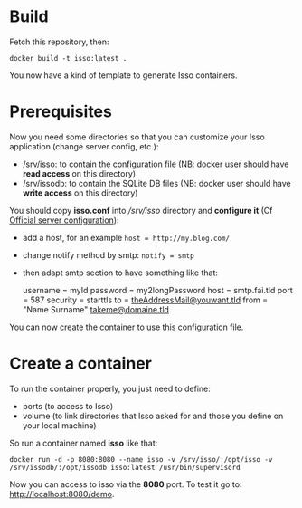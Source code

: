 # Build

Fetch this repository, then:

    docker build -t isso:latest .

You now have a kind of template to generate Isso containers.

# Prerequisites

Now you need some directories so that you can customize your Isso application (change server config, etc.): 

  * /srv/isso: to contain the configuration file (NB: docker user should have **read access** on this directory)
  * /srv/issodb: to contain the SQLite DB files (NB: docker user should have **write access** on this directory)

You should copy **isso.conf** into */srv/isso* directory and **configure it** (Cf [Official server configuration](http://posativ.org/isso/docs/configuration/server/)):

  * add a host, for an example ```host = http://my.blog.com/```
  * change notify method by smtp: ```notify = smtp```
  * then adapt smtp section to have something like that:

    username = myId
    password = my2longPassword
    host = smtp.fai.tld
    port = 587
    security = starttls
    to = theAddressMail@youwant.tld
    from = "Name Surname" <takeme@domaine.tld>

You can now create the container to use this configuration file.

# Create a container

To run the container properly, you just need to define:

  * ports (to access to Isso)
  * volume (to link directories that Isso asked for and those you define on your local machine)

So run a container named **isso** like that: 

    docker run -d -p 8080:8080 --name isso -v /srv/isso/:/opt/isso -v /srv/issodb/:/opt/issodb isso:latest /usr/bin/supervisord

Now you can access to isso via the **8080** port. To test it go to: [http://localhost:8080/demo](http://localhost:8080/demo).
